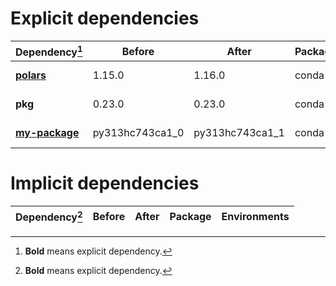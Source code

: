 # Explicit dependencies

|Dependency[^1]|Before|After|Package|Environments|
|-|-|-|-|-|
|[**polars**](https://prefix.dev/channels/conda-forge/packages/polars)|1.15.0|1.16.0|conda|*all envs* on osx-arm64|
|**pkg**|0.23.0|0.23.0|conda|*all envs* on linux-64|
|[**my-package**](https://prefix.dev/channels/conda-forge/packages/my-package)|py313hc743ca1_0|py313hc743ca1_1|conda|*all envs* on osx-arm64|

# Implicit dependencies

|Dependency[^1]|Before|After|Package|Environments|
|-|-|-|-|-|


[^1]: **Bold** means explicit dependency.
[^2]: Dependency got downgraded.
